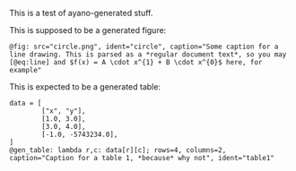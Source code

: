 This is a test of ayano-generated stuff.

This is supposed to be a generated figure:
```python, Ayano
@fig: src="circle.png", ident="circle", caption="Some caption for a line drawing. This is parsed as a *regular document text*, so you may [@eq:line] and $f(x) = A \cdot x^{1} + B \cdot x^{0}$ here, for example"
```

This is expected to be a generated table:
```python, Ayano
data = [
		["x", "y"],
		[1.0, 3.0],
		[3.0, 4.0],
		[-1.0, -5743234.0],
]
@gen_table: lambda r,c: data[r][c]; rows=4, columns=2, caption="Caption for a table 1, *because* why not", ident="table1"
```
